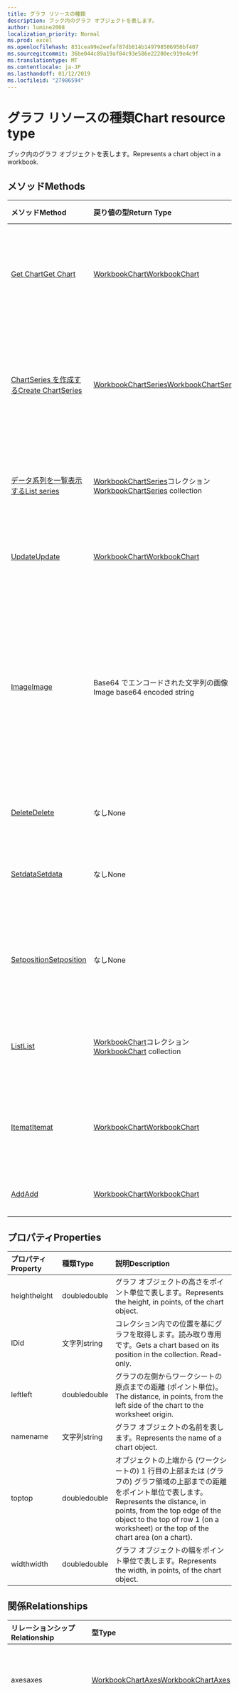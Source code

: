 ```yaml
---
title: グラフ リソースの種類
description: ブック内のグラフ オブジェクトを表します。
author: lumine2008
localization_priority: Normal
ms.prod: excel
ms.openlocfilehash: 831cea99e2eefaf87db814b149798506950bf407
ms.sourcegitcommit: 36be044c89a19af84c93e586e22200ec919e4c9f
ms.translationtype: MT
ms.contentlocale: ja-JP
ms.lasthandoff: 01/12/2019
ms.locfileid: "27986594"
---
```

# <a name="chart-resource-type"></a><span data-ttu-id="db818-103">グラフ リソースの種類</span><span class="sxs-lookup"><span data-stu-id="db818-103">Chart resource type</span></span>

<span data-ttu-id="db818-104">ブック内のグラフ オブジェクトを表します。</span><span class="sxs-lookup"><span data-stu-id="db818-104">Represents a chart object in a workbook.</span></span>


## <a name="methods"></a><span data-ttu-id="db818-105">メソッド</span><span class="sxs-lookup"><span data-stu-id="db818-105">Methods</span></span>

| <span data-ttu-id="db818-106">メソッド</span><span class="sxs-lookup"><span data-stu-id="db818-106">Method</span></span>           | <span data-ttu-id="db818-107">戻り値の型</span><span class="sxs-lookup"><span data-stu-id="db818-107">Return Type</span></span>    |<span data-ttu-id="db818-108">説明</span><span class="sxs-lookup"><span data-stu-id="db818-108">Description</span></span>|
|:---------------|:--------|:----------|
|[<span data-ttu-id="db818-109">Get Chart</span><span class="sxs-lookup"><span data-stu-id="db818-109">Get Chart</span></span>](../api/chart-get.md) | [<span data-ttu-id="db818-110">WorkbookChart</span><span class="sxs-lookup"><span data-stu-id="db818-110">WorkbookChart</span></span>](chart.md) |<span data-ttu-id="db818-111">グラフ オブジェクトのプロパティと関係を読み取ります。</span><span class="sxs-lookup"><span data-stu-id="db818-111">Read properties and relationships of chart object.</span></span>|
|[<span data-ttu-id="db818-112">ChartSeries を作成する</span><span class="sxs-lookup"><span data-stu-id="db818-112">Create ChartSeries</span></span>](../api/chart-post-series.md) |[<span data-ttu-id="db818-113">WorkbookChartSeries</span><span class="sxs-lookup"><span data-stu-id="db818-113">WorkbookChartSeries</span></span>](chartseries.md)| <span data-ttu-id="db818-114">データ系列のコレクションに投稿して、新しい ChartSeries を作成します。</span><span class="sxs-lookup"><span data-stu-id="db818-114">Create a new ChartSeries by posting to the series collection.</span></span>|
|[<span data-ttu-id="db818-115">データ系列を一覧表示する</span><span class="sxs-lookup"><span data-stu-id="db818-115">List series</span></span>](../api/chart-list-series.md) |<span data-ttu-id="db818-116">[WorkbookChartSeries](chartseries.md)コレクション</span><span class="sxs-lookup"><span data-stu-id="db818-116">[WorkbookChartSeries](chartseries.md) collection</span></span>| <span data-ttu-id="db818-117">ChartSeries オブジェクトのコレクションを取得します。</span><span class="sxs-lookup"><span data-stu-id="db818-117">Get a ChartSeries object collection.</span></span>|
|[<span data-ttu-id="db818-118">Update</span><span class="sxs-lookup"><span data-stu-id="db818-118">Update</span></span>](../api/chart-update.md) | [<span data-ttu-id="db818-119">WorkbookChart</span><span class="sxs-lookup"><span data-stu-id="db818-119">WorkbookChart</span></span>](chart.md)   |<span data-ttu-id="db818-120">グラフ オブジェクトを更新します。</span><span class="sxs-lookup"><span data-stu-id="db818-120">Update Chart object.</span></span> |
|[<span data-ttu-id="db818-121">Image</span><span class="sxs-lookup"><span data-stu-id="db818-121">Image</span></span>](../api/chart-image.md)|<span data-ttu-id="db818-122">Base64 でエンコードされた文字列の画像</span><span class="sxs-lookup"><span data-stu-id="db818-122">Image base64 encoded string</span></span>|<span data-ttu-id="db818-123">指定したサイズに合わせてグラフを拡大・縮小することで、グラフを Base64 でエンコードされた画像としてレンダリングします。</span><span class="sxs-lookup"><span data-stu-id="db818-123">Renders the chart as a base64-encoded image by scaling the chart to fit the specified dimensions.</span></span>|
|[<span data-ttu-id="db818-124">Delete</span><span class="sxs-lookup"><span data-stu-id="db818-124">Delete</span></span>](../api/chart-delete.md)|<span data-ttu-id="db818-125">なし</span><span class="sxs-lookup"><span data-stu-id="db818-125">None</span></span>|<span data-ttu-id="db818-126">グラフ オブジェクトを削除します。</span><span class="sxs-lookup"><span data-stu-id="db818-126">Deletes the chart object.</span></span>|
|[<span data-ttu-id="db818-127">Setdata</span><span class="sxs-lookup"><span data-stu-id="db818-127">Setdata</span></span>](../api/chart-setdata.md)|<span data-ttu-id="db818-128">なし</span><span class="sxs-lookup"><span data-stu-id="db818-128">None</span></span>|<span data-ttu-id="db818-129">グラフの元データをリセットします。</span><span class="sxs-lookup"><span data-stu-id="db818-129">Resets the source data for the chart.</span></span>|
|[<span data-ttu-id="db818-130">Setposition</span><span class="sxs-lookup"><span data-stu-id="db818-130">Setposition</span></span>](../api/chart-setposition.md)|<span data-ttu-id="db818-131">なし</span><span class="sxs-lookup"><span data-stu-id="db818-131">None</span></span>|<span data-ttu-id="db818-132">ワークシート上のセルを基準にしてグラフを配置します。</span><span class="sxs-lookup"><span data-stu-id="db818-132">Positions the chart relative to cells on the worksheet.</span></span>|
|[<span data-ttu-id="db818-133">List</span><span class="sxs-lookup"><span data-stu-id="db818-133">List</span></span>](../api/chart-list.md) | <span data-ttu-id="db818-134">[WorkbookChart](chart.md)コレクション</span><span class="sxs-lookup"><span data-stu-id="db818-134">[WorkbookChart](chart.md) collection</span></span> |<span data-ttu-id="db818-135">グラフ オブジェクトのコレクションを取得します。</span><span class="sxs-lookup"><span data-stu-id="db818-135">Get chart object collection.</span></span> |
|[<span data-ttu-id="db818-136">Itemat</span><span class="sxs-lookup"><span data-stu-id="db818-136">Itemat</span></span>](../api/chartcollection-itemat.md)|[<span data-ttu-id="db818-137">WorkbookChart</span><span class="sxs-lookup"><span data-stu-id="db818-137">WorkbookChart</span></span>](chart.md)|<span data-ttu-id="db818-138">コレクション内での位置を基にグラフを取得します。</span><span class="sxs-lookup"><span data-stu-id="db818-138">Gets a chart based on its position in the collection.</span></span>|
|[<span data-ttu-id="db818-139">Add</span><span class="sxs-lookup"><span data-stu-id="db818-139">Add</span></span>](../api/chartcollection-add.md)|[<span data-ttu-id="db818-140">WorkbookChart</span><span class="sxs-lookup"><span data-stu-id="db818-140">WorkbookChart</span></span>](chart.md)|<span data-ttu-id="db818-141">新しいグラフを作成します。</span><span class="sxs-lookup"><span data-stu-id="db818-141">Creates a new chart.</span></span>|

## <a name="properties"></a><span data-ttu-id="db818-142">プロパティ</span><span class="sxs-lookup"><span data-stu-id="db818-142">Properties</span></span>
| <span data-ttu-id="db818-143">プロパティ</span><span class="sxs-lookup"><span data-stu-id="db818-143">Property</span></span>     | <span data-ttu-id="db818-144">種類</span><span class="sxs-lookup"><span data-stu-id="db818-144">Type</span></span>   |<span data-ttu-id="db818-145">説明</span><span class="sxs-lookup"><span data-stu-id="db818-145">Description</span></span>|
|:---------------|:--------|:----------|
|<span data-ttu-id="db818-146">height</span><span class="sxs-lookup"><span data-stu-id="db818-146">height</span></span>|<span data-ttu-id="db818-147">double</span><span class="sxs-lookup"><span data-stu-id="db818-147">double</span></span>|<span data-ttu-id="db818-148">グラフ オブジェクトの高さをポイント単位で表します。</span><span class="sxs-lookup"><span data-stu-id="db818-148">Represents the height, in points, of the chart object.</span></span>|
|<span data-ttu-id="db818-149">ID</span><span class="sxs-lookup"><span data-stu-id="db818-149">id</span></span>|<span data-ttu-id="db818-150">文字列</span><span class="sxs-lookup"><span data-stu-id="db818-150">string</span></span>|<span data-ttu-id="db818-p101">コレクション内での位置を基にグラフを取得します。読み取り専用です。</span><span class="sxs-lookup"><span data-stu-id="db818-p101">Gets a chart based on its position in the collection. Read-only.</span></span>|
|<span data-ttu-id="db818-153">left</span><span class="sxs-lookup"><span data-stu-id="db818-153">left</span></span>|<span data-ttu-id="db818-154">double</span><span class="sxs-lookup"><span data-stu-id="db818-154">double</span></span>|<span data-ttu-id="db818-155">グラフの左側からワークシートの原点までの距離 (ポイント単位)。</span><span class="sxs-lookup"><span data-stu-id="db818-155">The distance, in points, from the left side of the chart to the worksheet origin.</span></span>|
|<span data-ttu-id="db818-156">name</span><span class="sxs-lookup"><span data-stu-id="db818-156">name</span></span>|<span data-ttu-id="db818-157">文字列</span><span class="sxs-lookup"><span data-stu-id="db818-157">string</span></span>|<span data-ttu-id="db818-158"> グラフ オブジェクトの名前を表します。</span><span class="sxs-lookup"><span data-stu-id="db818-158">Represents the name of a chart object.</span></span>|
|<span data-ttu-id="db818-159">top</span><span class="sxs-lookup"><span data-stu-id="db818-159">top</span></span>|<span data-ttu-id="db818-160">double</span><span class="sxs-lookup"><span data-stu-id="db818-160">double</span></span>|<span data-ttu-id="db818-161">オブジェクトの上端から (ワークシートの) 1 行目の上部または (グラフの) グラフ領域の上部までの距離をポイント単位で表します。</span><span class="sxs-lookup"><span data-stu-id="db818-161">Represents the distance, in points, from the top edge of the object to the top of row 1 (on a worksheet) or the top of the chart area (on a chart).</span></span>|
|<span data-ttu-id="db818-162">width</span><span class="sxs-lookup"><span data-stu-id="db818-162">width</span></span>|<span data-ttu-id="db818-163">double</span><span class="sxs-lookup"><span data-stu-id="db818-163">double</span></span>|<span data-ttu-id="db818-164">グラフ オブジェクトの幅をポイント単位で表します。</span><span class="sxs-lookup"><span data-stu-id="db818-164">Represents the width, in points, of the chart object.</span></span>|

## <a name="relationships"></a><span data-ttu-id="db818-165">関係</span><span class="sxs-lookup"><span data-stu-id="db818-165">Relationships</span></span>
| <span data-ttu-id="db818-166">リレーションシップ</span><span class="sxs-lookup"><span data-stu-id="db818-166">Relationship</span></span> | <span data-ttu-id="db818-167">型</span><span class="sxs-lookup"><span data-stu-id="db818-167">Type</span></span>   |<span data-ttu-id="db818-168">説明</span><span class="sxs-lookup"><span data-stu-id="db818-168">Description</span></span>|
|:---------------|:--------|:----------|
|<span data-ttu-id="db818-169">axes</span><span class="sxs-lookup"><span data-stu-id="db818-169">axes</span></span>|[<span data-ttu-id="db818-170">WorkbookChartAxes</span><span class="sxs-lookup"><span data-stu-id="db818-170">WorkbookChartAxes</span></span>](chartaxes.md)|<span data-ttu-id="db818-p102">グラフの軸を表します。値の取得のみ可能です。</span><span class="sxs-lookup"><span data-stu-id="db818-p102">Represents chart axes. Read-only.</span></span>|
|<span data-ttu-id="db818-173">dataLabels</span><span class="sxs-lookup"><span data-stu-id="db818-173">dataLabels</span></span>|[<span data-ttu-id="db818-174">WorkbookChartDataLabels</span><span class="sxs-lookup"><span data-stu-id="db818-174">WorkbookChartDataLabels</span></span>](chartdatalabels.md)|<span data-ttu-id="db818-p103">グラフのデータラベルを表します。値の取得のみ可能です。</span><span class="sxs-lookup"><span data-stu-id="db818-p103">Represents the datalabels on the chart. Read-only.</span></span>|
|<span data-ttu-id="db818-177">format</span><span class="sxs-lookup"><span data-stu-id="db818-177">format</span></span>|[<span data-ttu-id="db818-178">WorkbookChartAreaFormat</span><span class="sxs-lookup"><span data-stu-id="db818-178">WorkbookChartAreaFormat</span></span>](chartareaformat.md)|<span data-ttu-id="db818-p104">グラフ領域の書式設定プロパティをカプセル化します。値の取得のみ可能です。</span><span class="sxs-lookup"><span data-stu-id="db818-p104">Encapsulates the format properties for the chart area. Read-only.</span></span>|
|<span data-ttu-id="db818-181">legend</span><span class="sxs-lookup"><span data-stu-id="db818-181">legend</span></span>|[<span data-ttu-id="db818-182">WorkbookChartLegend</span><span class="sxs-lookup"><span data-stu-id="db818-182">WorkbookChartLegend</span></span>](chartlegend.md)|<span data-ttu-id="db818-p105">グラフの凡例を表します。値の取得のみ可能です。</span><span class="sxs-lookup"><span data-stu-id="db818-p105">Represents the legend for the chart. Read-only.</span></span>|
|<span data-ttu-id="db818-185">series</span><span class="sxs-lookup"><span data-stu-id="db818-185">series</span></span>|<span data-ttu-id="db818-186">[WorkbookChartSeries](chartseries.md)コレクション</span><span class="sxs-lookup"><span data-stu-id="db818-186">[WorkbookChartSeries](chartseries.md) collection</span></span>|<span data-ttu-id="db818-p106">グラフの 1 つのデータ系列またはデータ系列のコレクションを表します。値の取得のみ可能です。</span><span class="sxs-lookup"><span data-stu-id="db818-p106">Represents either a single series or collection of series in the chart. Read-only.</span></span>|
|<span data-ttu-id="db818-189">役職</span><span class="sxs-lookup"><span data-stu-id="db818-189">title</span></span>|[<span data-ttu-id="db818-190">WorkbookChartTitle</span><span class="sxs-lookup"><span data-stu-id="db818-190">WorkbookChartTitle</span></span>](charttitle.md)|<span data-ttu-id="db818-p107">指定したグラフのタイトル (タイトルのテキスト、表示/非表示、位置、書式設定など) を表します。値の取得のみ可能です。</span><span class="sxs-lookup"><span data-stu-id="db818-p107">Represents the title of the specified chart, including the text, visibility, position and formating of the title. Read-only.</span></span>|
|<span data-ttu-id="db818-193">worksheet</span><span class="sxs-lookup"><span data-stu-id="db818-193">worksheet</span></span>|[<span data-ttu-id="db818-194">WorkbookWorksheet</span><span class="sxs-lookup"><span data-stu-id="db818-194">WorkbookWorksheet</span></span>](worksheet.md)|<span data-ttu-id="db818-p108">現在のグラフを含んでいるワークシート。読み取り専用。</span><span class="sxs-lookup"><span data-stu-id="db818-p108">The worksheet containing the current chart. Read-only.</span></span>|

## <a name="json-representation"></a><span data-ttu-id="db818-197">JSON 表記</span><span class="sxs-lookup"><span data-stu-id="db818-197">JSON representation</span></span>

<span data-ttu-id="db818-198">以下は、リソースの JSON 表記です。</span><span class="sxs-lookup"><span data-stu-id="db818-198">Here is a JSON representation of the resource.</span></span>

<!--{
  "blockType": "resource",
  "optionalProperties": [],
  "keyProperty": "id",
  "baseType": "microsoft.graph.entity",
  "@odata.type": "microsoft.graph.workbookChart"
}-->

```json
{
  "height": 1024,
  "id": "string",
  "left": 1024,
  "name": "string",
  "top": 1024,
  "width": 1024
}

```

<!-- uuid: 8fcb5dbc-d5aa-4681-8e31-b001d5168d79
2015-10-25 14:57:30 UTC -->
<!-- {
  "type": "#page.annotation",
  "description": "Chart resource",
  "keywords": "",
  "section": "documentation",
  "tocPath": ""
}-->
